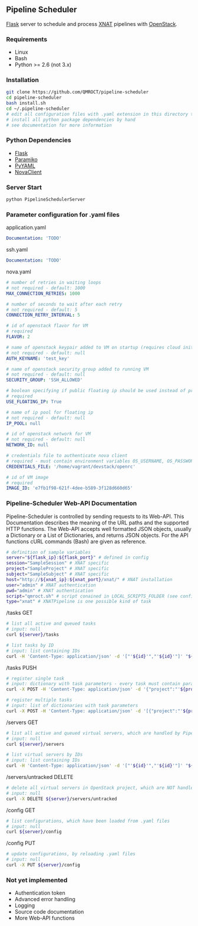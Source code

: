## Pipeline Scheduler

[Flask](http://flask.pocoo.org/) server to schedule and process [XNAT](http://www.xnat.org/) pipelines with [OpenStack](http://www.openstack.org/).

### Requirements

* Linux
* Bash
* Python >= 2.6 (not 3.x)


### Installation

```bash
git clone https://github.com/QMROCT/pipeline-scheduler
cd pipeline-scheduler
bash install.sh
cd ~/.pipeline-scheduler
# edit all configuration files with .yaml extension in this directory to fit your installation
# install all python package dependencies by hand
# see documentation for more information
```

### Python Dependencies
* [Flask](http://flask.pocoo.org/)
* [Paramiko](http://www.paramiko.org/)
* [PyYAML](http://pyyaml.org/)
* [NovaClient](https://github.com/openstack/python-novaclient/)


### Server Start

```bash
python PipelineSchedulerServer
```


### Parameter configuration for .yaml files

application.yaml

```yaml
Documentation: 'TODO'
```

ssh.yaml

```yaml
Documentation: 'TODO'
```

nova.yaml

```yaml
# number of retries in waiting loops
# not required - default: 1000
MAX_CONNECTION_RETRIES: 1000

# number of seconds to wait after each retry
# not required - default: 5
CONNECTION_RETRY_INTERVAL: 5

# id of openstack flavor for VM
# required
FLAVOR: 2

# name of openstack keypair added to VM on startup (requires cloud init)
# not required - default: null
AUTH_KEYNAME: 'test_key'

# name of openstack security group added to running VM
# not required - default: null
SECURITY_GROUP: 'SSH_ALLOWED'

# boolean specifying if public floating ip should be used instead of private ip
# required
USE_FLOATING_IP: True

# name of ip pool for floating ip
# not required - default: null
IP_POOL: null

# id of openstack network for VM
# not required - default: null
NETWORK_ID: null

# credentials file to authenticate nova client
# required - must contain environment variables OS_USERNAME, OS_PASSWORD, OS_AUTH_URL, OS_TENANT_NAME
CREDENTIALS_FILE: '/home/vagrant/devstack/openrc'

# id of VM image
# required
IMAGE_ID: 'e7fb1f98-621f-4dee-b589-3f128d660d65'
```

### Pipeline-Scheduler Web-API Documentation

Pipeline-Scheduler is controlled by sending requests to its Web-API. This Documentation describes the meaning of the URL paths and the supported HTTP functions. The Web-API accepts well formatted JSON objects, usually a Dictionary or a List of Dictionaries, and returns JSON objects. For the API functions cURL commands (Bash) are given as reference.

```bash
# definition of sample variables
server="${flask_ip}:${flask_port}" # defined in config
session="SampleSession" # XNAT specific
project="SampleProject" # XNAT specific
subject="SampleSubject" # XNAT specific
host="http://${xnat_ip}:${xnat_port}/xnat/" # XNAT installation
user="admin" # XNAT authentication
pwd="admin" # XNAT authentication
script="qmroct.sh" # script conained in LOCAL_SCRIPTS_FOLDER (see config) to be executed in cloud VM
type="xnat" # XNATPipeline is one possible kind of task
```

/tasks GET
```bash
# list all active and queued tasks
# input: null
curl ${server}/tasks

# list tasks by ID
# input: list containing IDs
curl -H 'Content-Type: application/json' -d '["'${id}'","'${id}'"]' "${server}/tasks"
```

/tasks PUSH
```bash
# register single task
# input: dictionary with task parameters - every task must contain parameter type
curl -X POST -H 'Content-Type: application/json' -d '{"project":"'${project}'","subject":"'${subject}'","session":"'${session}'","host":"'${host}'","user":"'${user}'","pwd":"'${pwd}'","script":"'${script}'","type":"'${type}'"}' "${server}/tasks"

# register multiple tasks
# input: list of dictionaries with task parameters
curl -X POST -H 'Content-Type: application/json' -d '[{"project":"'${project}'","subject":"'${subject}'","session":"'${session}'","host":"'${host}'","user":"'${user}'","pwd":"'${pwd}'","script":"'${script}'","type":"'${type}'"},{"project":"'${project}'","subject":"'${subject}'","session":"'${session}'","host":"'${host}'","user":"'${user}'","pwd":"'${pwd}'","script":"'${script}'","type":"'${type}'"}]' "${server}/tasks"
```

/servers GET
```bash
# list all active and queued virtual servers, which are handled by Pipeline-Scheduler
# input: null
curl ${server}/servers

# list virtual servers by IDs
# input: list containing IDs
curl -H 'Content-Type: application/json' -d '["'${id}'","'${id}'"]' "${server}/servers"
```

/servers/untracked DELETE
```bash
# delete all virtual servers in OpenStack project, which are NOT handled by Pipeline-Scheduler, to free resources
# input: null
curl -X DELETE ${server}/servers/untracked
```

/config GET
```bash
# list configurations, which have been loaded from .yaml files
# input: null
curl ${server}/config
```

/config PUT
```bash
# update configurations, by reloading .yaml files
# input: null
curl -X PUT ${server}/config
```

### Not yet implemented

* Authentication token
* Advanced error handling
* Logging
* Source code documentation
* More Web-API functions
